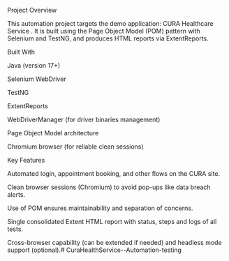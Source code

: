 Project Overview

This automation project targets the demo application: CURA Healthcare Service
.
It is built using the Page Object Model (POM) pattern with Selenium and TestNG, and produces HTML reports via ExtentReports.

Built With

Java (version 17+)

Selenium WebDriver

TestNG

ExtentReports

WebDriverManager (for driver binaries management)

Page Object Model architecture

Chromium browser (for reliable clean sessions)

Key Features

Automated login, appointment booking, and other flows on the CURA site.

Clean browser sessions (Chromium) to avoid pop-ups like data breach alerts.

Use of POM ensures maintainability and separation of concerns.

Single consolidated Extent HTML report with status, steps and logs of all tests.

Cross-browser capability (can be extended if needed) and headless mode support (optional).# CuraHealthService--Automation-testing
